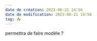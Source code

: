 ```yaml
---
date de création: 2023-06-21 14:56
date de modification: 2023-06-21 14:56
tag: 📥
---
```

permettra de faire modèle ?